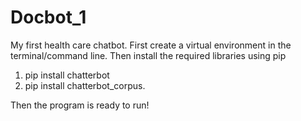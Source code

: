 # Docbot_1
My first health care chatbot.
First create a virtual environment in the terminal/command line.
Then install the required libraries using pip
  1. pip install chatterbot
  2. pip install chatterbot_corpus.

Then the program is ready to run!
